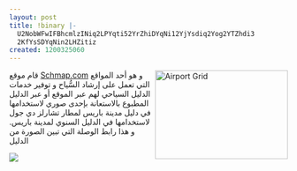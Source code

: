 ```yaml
---
layout: post
title: !binary |-
  U2NobWFwIFBhcmlzINiq2LPYqti52YrZhiDYqNi12YjYsdiq2Yog2YTZhdi3
  2KfYsSDYqNin2LHZitiz
created: 1200325060
---
```

<a href="http://www.flickr.com/photos/yraffah/1558031926/" title="Airport Grid by yraffah, on Flickr"><img src="http://farm3.static.flickr.com/2171/1558031926_00b24e448a_m.jpg" width="240" height="161" alt="Airport Grid" style="float:right;" /></a>

قام موقع <a href="http://www.schmap.com">Schmap.com</a> و هو أحد المواقع التي تعمل على إرشاد السُّياح و توفير خدمات الدليل السياحي لهم عبر الموقع أو عبر الدليل المطبوع بالاستعانة بإحدى صوري لاستخدامها في دليل مدينة باريس لمطار تشارلز دي جول لاستخدامها في الدليل السنوي لمدينة باريس. و هذا رابط الوصلة التي تبين الصورة من الدليل

![](http://www.schmap.com/paris/shopping_publictransport/#r=none&mapview=Map&tab=Places&p=330390&topleft=49.27139,2.34489&bottomright=48.70999,2.73079&i=330390_8.jpg)

